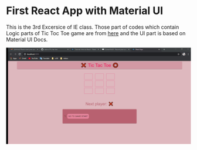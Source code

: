 # First React App with Material UI

This is the 3rd Excersice of IE class. Those part of codes which contain Logic parts of Tic Toc Toe game are from [here](https://reactjs.org/tutorial/tutorial.html)
  and the UI part is based on Material UI Docs.
  <br>
  
  ![](timerview.gif)
  

  

